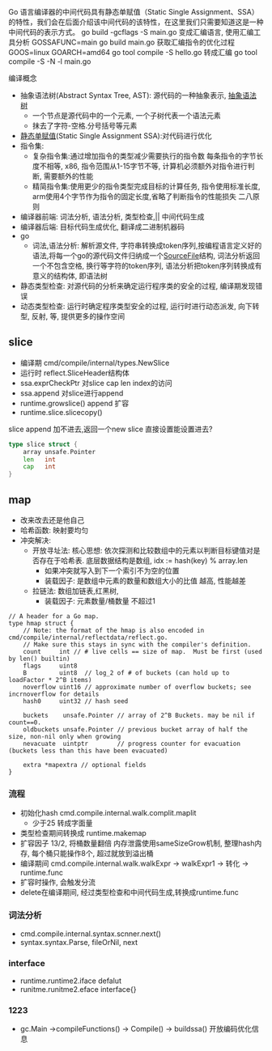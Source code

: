 Go 语言编译器的中间代码具有静态单赋值（Static Single Assignment、SSA）的特性，我们会在后面介绍该中间代码的该特性，在这里我们只需要知道这是一种中间代码的表示方式。
go build -gcflags -S main.go 变成汇编语言, 使用汇编工具分析
GOSSAFUNC=main go build main.go  获取汇编指令的优化过程
GOOS=linux GOARCH=amd64 go tool compile -S hello.go  转成汇编
                        go tool compile -S -N -l main.go

编译概念
* 抽象语法树(Abstract Syntax Tree, AST): 源代码的一种抽象表示, [抽象语法树](https://en.wikipedia.org/wiki/Abstract_syntax_tree)
  * 一个节点是源代码中的一个元素, 一个子树代表一个语法元素
  * 抹去了字符-空格.分号括号等元素
* [静态单赋值](https://en.wikipedia.org/wiki/Static_single_assignment_form)(Static Single Assignment SSA):对代码进行优化
* 指令集:
  * 复杂指令集:通过增加指令的类型减少需要执行的指令数 每条指令的字节长度不相等, x86, 指令范围从1-15字节不等, 计算机必须额外对指令进行判断, 需要额外的性能
  * 精简指令集:使用更少的指令类型完成目标的计算任务, 指令使用标准长度, arm使用4个字节作为指令的固定长度,省略了判断指令的性能损失 二八原则
* 编译器前端: 词法分析, 语法分析, 类型检查,|| 中间代码生成
* 编译器后端: 目标代码生成优化, 翻译成二进制机器码
* go
  * 词法,语法分析: 解析源文件, 字符串转换成token序列,按编程语言定义好的语法,将每一个go的源代码文件归纳成一个[SourceFile](https://golang.org/ref/spec#Source_file_organization)结构, 词法分析返回一个不包含空格, 换行等字符的token序列, 语法分析把token序列转换成有意义的结构体, 即语法树
* 静态类型检查: 对源代码的分析来确定运行程序类的安全的过程, 编译期发现错误
* 动态类型检查: 运行时确定程序类型安全的过程, 运行时进行动态派发, 向下转型, 反射, 等, 提供更多的操作空间


## slice

* 编译期 cmd/compile/internal/types.NewSlice
* 运行时 reflect.SliceHeader结构体
* ssa.exprCheckPtr 对slice cap len index的访问
* ssa.append 对slice进行append
* runtime.growslice() append 扩容
* runtime.slice.slicecopy()

slice append 加不进去,返回一个new slice
直接设置能设置进去?

```go
type slice struct {
	array unsafe.Pointer
	len   int
	cap   int
}
```

## map

* 改来改去还是他自己
* 哈希函数: 映射要均匀
* 冲突解决:
  * 开放寻址法: 核心思想: 依次探测和比较数组中的元素以判断目标键值对是否存在于哈希表.  底层数据结构是数组, idx := hash(key) % array.len
    * 如果冲突就写入到下一个索引不为空的位置
    * 装载因子: 是数组中元素的数量和数组大小的比值 越高, 性能越差
  * 拉链法: 数组加链表,红黑树,
    * 装载因子: 元素数量/桶数量 不超过1

```
// A header for a Go map.
type hmap struct {
	// Note: the format of the hmap is also encoded in cmd/compile/internal/reflectdata/reflect.go.
	// Make sure this stays in sync with the compiler's definition.
	count     int // # live cells == size of map.  Must be first (used by len() builtin)
	flags     uint8
	B         uint8  // log_2 of # of buckets (can hold up to loadFactor * 2^B items)
	noverflow uint16 // approximate number of overflow buckets; see incrnoverflow for details
	hash0     uint32 // hash seed

	buckets    unsafe.Pointer // array of 2^B Buckets. may be nil if count==0.
	oldbuckets unsafe.Pointer // previous bucket array of half the size, non-nil only when growing
	nevacuate  uintptr        // progress counter for evacuation (buckets less than this have been evacuated)

	extra *mapextra // optional fields
}
```

### 流程

* 初始化hash cmd.compile.internal.walk.complit.maplit
  * 少于25 转成字面量
* 类型检查期间转换成 runtime.makemap
* 扩容因子 13/2, 将桶数量翻倍 内存泄露使用sameSizeGrow机制, 整理hash内存, 每个桶只能操作8个, 超过就放到溢出桶
* 编译期间 cmd.compile.internal.walk.walkExpr -> walkExpr1 -> 转化  -> runtime.func
* 扩容时操作, 会触发分流
* delete在编译期间, 经过类型检查和中间代码生成,转换成runtime.func

### 词法分析
* cmd.compile.internal.syntax.scnner.next()
* syntax.syntax.Parse, fileOrNil, next


### interface

* runtime.runtime2.iface defalut
* runitme.runitme2.eface interface{}


###  1223
* gc.Main ->compileFunctions() -> Compile() -> buildssa() 开放编码优化信息

